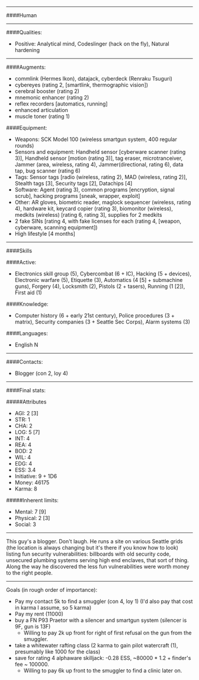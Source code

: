 ____
####Human
____
####Qualities:

- Positive: Analytical mind, Codeslinger (hack on the fly), Natural hardening

____

####Augments:

- commlink (Hermes Ikon), datajack, cyberdeck (Renraku Tsuguri)
- cybereyes (rating 2, [smartlink, thermographic vision])
- cerebral booster (rating 2)
- mnemonic enhancer (rating 2)
- reflex recorders [automatics, running]
- enhanced articulation
- muscle toner (rating 1)

####Equipment:

- Weapons: SCK Model 100 (wireless smartgun system, 400 regular rounds)
- Sensors and equipment: Handheld sensor [cyberware scanner (rating 3)], Handheld sensor [motion (rating 3)], tag eraser, microtranceiver, Jammer (area, wireless, rating 4), Jammer(directional, rating 6), data tap, bug scanner (rating 6)
- Tags: Sensor tags [radio (wireless, rating 2), MAD (wireless, rating 2)], Stealth tags [3], Security tags [2], Datachips [4]
- Software: Agent (rating 3), common programs [encryption, signal scrub], hacking programs [sneak, wrapper, exploit]
- Other: AR gloves, biometric reader, maglock sequencer (wireless, rating 4), hardware kit, keycard copier (rating 3), biomonitor (wireless), medkits (wireless) [rating 6, rating 3], supplies for 2 medkits
- 2 fake SINs [rating 4, with fake licenses for each (rating 4, [weapon, cyberware, scanning equipment])
- High lifestyle [4 months]

____
####Skills

####Active:

- Electronics skill group (5), Cybercombat (6 + IC), Hacking (5 + devices), Electronic warfare (5), Etiquette (3), Automatics (4 [5] + submachine guns), Forgery (4), Locksmith (2), Pistols (2 + tasers), Running (1 [2]), First aid (1)

####Knowledge:

- Computer history (6 + early 21st century), Police procedures (3 + matrix), Security companies (3 + Seattle Sec Corps), Alarm systems (3)

####Languages:

- English N

____

####Contacts:

- Blogger (con 2, loy 4)

____
####Final stats:

#####Attributes

- AGI: 2 [3]
- STR: 1
- CHA: 2
- LOG: 5 [7]
- INT: 4
- REA: 4
- BOD: 2
- WIL: 4
- EDG: 4
- ESS: 3.4
- Initiative: 9 + 1D6
- Money: 46175
- Karma: 8

#####Inherent limits:

- Mental: 7 [9]
- Physical: 2 [3]
- Social: 3

____

This guy's a blogger. Don't laugh. He runs a site on various Seattle grids (the location is always changing but it's there if you know how to look) listing fun security vulnerabilities: billboards with old security code, unsecured plumbing systems serving high end enclaves, that sort of thing. Along the way he discovered the less fun vulnerabilities were worth money to the right people. 

____

Goals (in rough order of importance):

- Pay my contact 5k to find a smuggler (con 4, loy 1) (I'd also pay that cost in karma I assume, so 5 karma)
- Pay my rent (11000)
- buy a FN P93 Praetor with a silencer and smartgun system (silencer is 9F, gun is 13F)
  - Willing to pay 2k up front for right of first refusal on the gun from the smuggler. 
- take a whitewater rafting class (2 karma to gain pilot watercraft (1), presumably like 1000 for the class)
- save for rating 4 alphaware skilljack: -0.28 ESS, ~80000 * 1.2 + finder's fee ~ 100000.
  - Willing to pay 6k up front to the smuggler to find a clinic later on. 
